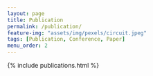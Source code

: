 ```yaml
---
layout: page
title: Publication
permalink: /publication/
feature-img: "assets/img/pexels/circuit.jpeg"
tags: [Publication, Conference, Paper]
menu_order: 2
---
```


{% include publications.html %}